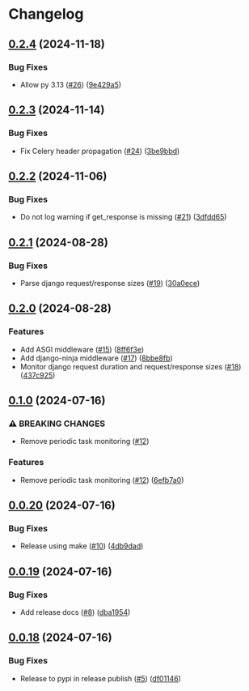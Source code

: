 # Changelog

## [0.2.4](https://github.com/eirsyl/metrics-python/compare/0.2.3...0.2.4) (2024-11-18)


### Bug Fixes

* Allow py 3.13 ([#26](https://github.com/eirsyl/metrics-python/issues/26)) ([9e429a5](https://github.com/eirsyl/metrics-python/commit/9e429a564f23212605f7a3cc3165015835911177))

## [0.2.3](https://github.com/eirsyl/metrics-python/compare/0.2.2...0.2.3) (2024-11-14)


### Bug Fixes

* Fix Celery header propagation ([#24](https://github.com/eirsyl/metrics-python/issues/24)) ([3be9bbd](https://github.com/eirsyl/metrics-python/commit/3be9bbd593c7dbe60c4397a43f0cc28fb4e77b9a))

## [0.2.2](https://github.com/eirsyl/metrics-python/compare/0.2.1...0.2.2) (2024-11-06)


### Bug Fixes

* Do not log warning if get_response is missing ([#21](https://github.com/eirsyl/metrics-python/issues/21)) ([3dfdd65](https://github.com/eirsyl/metrics-python/commit/3dfdd650f4ea5981812fb0a3c644d6d0efd8b38f))

## [0.2.1](https://github.com/eirsyl/metrics-python/compare/0.2.0...0.2.1) (2024-08-28)


### Bug Fixes

* Parse django request/response sizes ([#19](https://github.com/eirsyl/metrics-python/issues/19)) ([30a0ece](https://github.com/eirsyl/metrics-python/commit/30a0eceb8043b271b3ba2bb946d4980a284a020e))

## [0.2.0](https://github.com/eirsyl/metrics-python/compare/0.1.0...0.2.0) (2024-08-28)


### Features

* Add ASGI middleware ([#15](https://github.com/eirsyl/metrics-python/issues/15)) ([8ff6f3e](https://github.com/eirsyl/metrics-python/commit/8ff6f3e4eaad9df404bd201088e62a6afbeca756))
* Add django-ninja middleware ([#17](https://github.com/eirsyl/metrics-python/issues/17)) ([8bbe8fb](https://github.com/eirsyl/metrics-python/commit/8bbe8fb812e8a0b30b7b9dc16823c103b0d6bd15))
* Monitor django request duration and request/response sizes ([#18](https://github.com/eirsyl/metrics-python/issues/18)) ([437c925](https://github.com/eirsyl/metrics-python/commit/437c9251276ac06b88276fbf3e6f3eb7aa496d02))

## [0.1.0](https://github.com/eirsyl/metrics-python/compare/0.0.20...0.1.0) (2024-07-16)


### ⚠ BREAKING CHANGES

* Remove periodic task monitoring ([#12](https://github.com/eirsyl/metrics-python/issues/12))

### Features

* Remove periodic task monitoring ([#12](https://github.com/eirsyl/metrics-python/issues/12)) ([6efb7a0](https://github.com/eirsyl/metrics-python/commit/6efb7a0caf46a98e76d23d364a68e9ba7cb8946e))

## [0.0.20](https://github.com/eirsyl/metrics-python/compare/0.0.19...0.0.20) (2024-07-16)


### Bug Fixes

* Release using make ([#10](https://github.com/eirsyl/metrics-python/issues/10)) ([4db9dad](https://github.com/eirsyl/metrics-python/commit/4db9dad135e67c941f8f5473c559e7fc87bbe945))

## [0.0.19](https://github.com/eirsyl/metrics-python/compare/0.0.18...0.0.19) (2024-07-16)


### Bug Fixes

* Add release docs ([#8](https://github.com/eirsyl/metrics-python/issues/8)) ([dba1954](https://github.com/eirsyl/metrics-python/commit/dba19549526e0b8f06f1344b3be7e463e1dd22f2))

## [0.0.18](https://github.com/eirsyl/metrics-python/compare/v0.0.17...0.0.18) (2024-07-16)


### Bug Fixes

* Release to pypi in release publish ([#5](https://github.com/eirsyl/metrics-python/issues/5)) ([df01146](https://github.com/eirsyl/metrics-python/commit/df01146efb110c55563eef228c00dc4089607d13))
